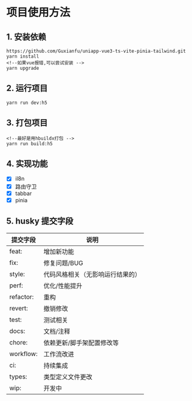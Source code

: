 # 项目使用方法

## 1. 安装依赖
```shell
https://github.com/Guxianfu/uniapp-vue3-ts-vite-pinia-tailwind.git
yarn install
<!--如果vue报错,可以尝试安装 -->
yarn upgrade
```

## 2. 运行项目
```shell
yarn run dev:h5
```

## 3. 打包项目
```shell
<!--最好是用hbuildx打包 -->
yarn run build:h5
```

## 4. 实现功能
- [x] il8n
- [x] 路由守卫
- [x] tabbar
- [x] pinia

## 5. husky 提交字段
| 提交字段 | 说明 |
| --- | --- |
| feat: | 增加新功能 |
| fix: | 修复问题/BUG |
| style: | 代码风格相关（无影响运行结果的） |
| perf: | 优化/性能提升 |
| refactor: | 重构 |
| revert: | 撤销修改 |
| test: | 测试相关 |
| docs: | 文档/注释 |
| chore: | 依赖更新/脚手架配置修改等 |
| workflow: | 工作流改进 |
| ci: | 持续集成 |
| types: | 类型定义文件更改 |
| wip: | 开发中 |